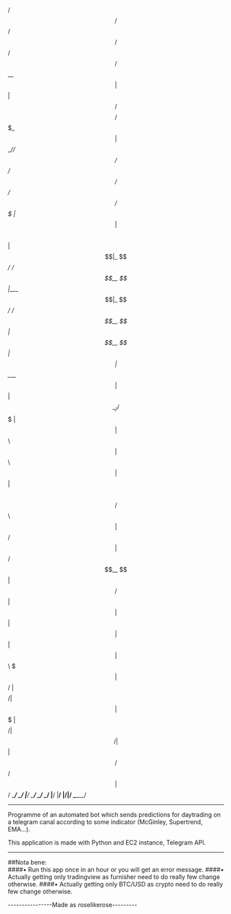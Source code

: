   /$$$$$$   /$$                          /$$                                 /$$        /$$$$$$ 
 /$$__  $$ | $$                         | $$                               /$$$$       /$$$_  $$
| $$  \__//$$$$$$    /$$$$$$  /$$$$$$  /$$$$$$    /$$$$$$  /$$$$$$$       |_  $$      | $$$$\ $$
|  $$$$$$|_  $$_/   /$$__  $$|____  $$|_  $$_/   /$$__  $$| $$__  $$        | $$      | $$ $$ $$
 \____  $$ | $$    | $$  \__/ /$$$$$$$  | $$    | $$  \ $$| $$  \ $$        | $$      | $$\ $$$$
 /$$  \ $$ | $$ /$$| $$      /$$__  $$  | $$ /$$| $$  | $$| $$  | $$        | $$      | $$ \ $$$
|  $$$$$$/ |  $$$$/| $$     |  $$$$$$$  |  $$$$/|  $$$$$$/| $$  | $$       /$$$$$$ /$$|  $$$$$$/
 \______/   \___/  |__/      \_______/   \___/   \______/ |__/  |__/      |______/|__/ \______/ 
                                                                                                
---------------------------------------------
Programme of an automated bot which sends predictions for daytrading on a telegram canal according to some indicator (McGinley, Supertrend, EMA…). 

This application is made with Python and EC2 instance, Telegram API.

---------------------------------------------

##Nota bene:        
####• Run this app once in an hour or you will get an error message.
####• Actually getting only tradingview as furnisher need to do really few change otherwise.
####• Actually getting only BTC/USD as crypto need to do really few change otherwise.

----------------Made as roselikerose---------
